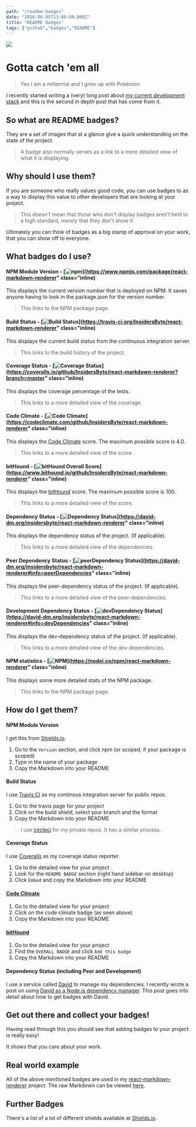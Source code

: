 ```yaml
---
path: "/readme-badges"
date: "2016-06-05T13:08:00.000Z"
title: "README Badges"
tags: ["github","badges","README"]
---
```


![](https://insidersbyte.blob.core.windows.net/ghost/2017/09/Screen-Shot-2016-05-23-at-09-07-38.png)

# Gotta catch 'em all

> Yes I am a millennial and I grew up with Pokémon.

I recently started writing a (very) long post about
[my current development stack](https://www.insidersbyte.com/my-development-stack/)
and this is the second in depth post that has come from it.

## So what are README badges?

They are a set of images that at a glance give a quick understanding on the
state of the project.

> A badge also normally serves as a link to a more detailed view of what it is
> displaying.

## Why should I use them?

If you are someone who really values good code, you can use badges to as a way
to display this value to other developers that are looking at your project.

> This doesn't mean that those who don't display badges aren't held to a high
> standard, merely that they don't show it.

Ultimately you can think of badges as a big stamp of approval on your work, that
you can show off to everyone.

## What badges do I use?

#### NPM Module Version - [![npm](https://img.shields.io/npm/v/react-markdown-renderer.svg)](https://www.npmjs.com/package/react-markdown-renderer" class="inline)

This displays the current version number that is deployed on NPM. It saves
anyone having to look in the package.json for the version number.

> This links to the NPM package page.

#### Build Status - [![Build Status](https://travis-ci.org/InsidersByte/react-markdown-renderer.svg)](https://travis-ci.org/InsidersByte/react-markdown-renderer" class="inline)

This displays the current build status from the continuous integration server.

> This links to the build history of the project.

#### Coverage Status - [![Coverage Status](https://coveralls.io/repos/github/InsidersByte/react-markdown-renderer/badge.svg?branch=master)](https://coveralls.io/github/InsidersByte/react-markdown-renderer?branch=master" class="inline)

This displays the coverage percentage of the tests.

> This links to a more detailed view of the coverage.

#### Code Climate - [![Code Climate](https://codeclimate.com/github/InsidersByte/react-markdown-renderer/badges/gpa.svg)](https://codeclimate.com/github/InsidersByte/react-markdown-renderer" class="inline)

This displays the [Code Climate](https://codeclimate.com/) score. The maximum
possible score is 4.0.

> This links to a more detailed view of the score.

#### bitHound - [![bitHound Overall Score](https://www.bithound.io/github/InsidersByte/react-markdown-renderer/badges/score.svg)](https://www.bithound.io/github/InsidersByte/react-markdown-renderer" class="inline)

This displays the [bitHound](https://www.bithound.io/) score. The maximum
possible score is 100.

> This links to a more detailed view of the score.

#### Dependency Status - [![Dependency Status](https://david-dm.org/insidersbyte/react-markdown-renderer.svg)](https://david-dm.org/insidersbyte/react-markdown-renderer" class="inline)

This displays the dependency status of the project. (If applicable).

> This links to a more detailed view of the dependencies.

#### Peer Dependency Status - [![peerDependency Status](https://david-dm.org/insidersbyte/react-markdown-renderer/peer-status.svg)](https://david-dm.org/insidersbyte/react-markdown-renderer#info=peerDependencies" class="inline)

This displays the peer-dependency status of the project. (If applicable).

> This links to a more detailed view of the peer-dependencies.

#### Development Dependency Status - [![devDependency Status](https://david-dm.org/insidersbyte/react-markdown-renderer/dev-status.svg)](https://david-dm.org/insidersbyte/react-markdown-renderer#info=devDependencies" class="inline)

This displays the dev-dependency status of the project. (If applicable).

> This links to a more detailed view of the dev-dependencies.

#### NPM statistics - [![NPM](https://nodei.co/npm/react-markdown-renderer.png?downloads=true&downloadRank=true)](https://nodei.co/npm/react-markdown-renderer" class="inline)

This displays some more detailed stats of the NPM package.

> This links to the NPM package page.

## How do I get them?

#### NPM Module Version

I get this from [Shields.io](http://shields.io/).

1. Go to the `Version` section, and click npm (or scoped, if your package is
   scoped)
2. Type in the name of your package
3. Copy the Markdown into your README

#### Build Status

I use [Travis CI](https://travis-ci.org/) as my continous integration server for
public repos.

1. Go to the travis page for your project
2. Click on the build shield, select your branch and the format
3. Copy the Markdown into your README

> I use [circleci](https://circleci.com/) for my private repos. It has a similar
> process.

#### Coverage Status

I use [Coveralls](https://coveralls.io) as my coverage status reporter.

1. Go to the detailed view for your project
2. Look for the `README BADGE` section (right hand sidebar on desktop)
3. Click `Embed` and copy the Markdown into your README

#### [Code Climate](https://codeclimate.com/)

1. Go to the detailed view for your project
2. Click on the code climate badge (as seen above)
3. Copy the Markdown into your README

#### [bitHound](https://www.bithound.io/)

1. Go to the detailed view for your project
2. Find the `OVERALL BADGE` and click `Add this badge`
3. Copy the Markdown into your README

#### Dependency Status (including Peer and Development)

I use a service called [David](https://david-dm.org/) to manage my dependencies.
I recently wrote a post on using
[David as a Node.js dependency manager](https://www.insidersbyte.com/david-node-js-dependency-manager/).
This post goes into detail about how to get badges with David.

## Get out there and collect your badges!

Having read through this you should see that adding badges to your project is
really easy!

It shows that you care about your work.

## Real world example

All of the above mentioned badges are used in my
[react-markdown-renderer](https://github.com/InsidersByte/react-markdown-renderer)
project. The raw Markdown can be viewed
[here](https://raw.githubusercontent.com/InsidersByte/react-markdown-renderer/master/README.md).

## Further Badges

There's a list of a lot of different shields available at
[Shields.io](http://shields.io/).
